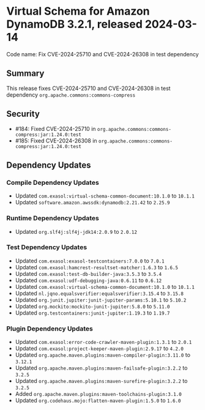 # Virtual Schema for Amazon DynamoDB 3.2.1, released 2024-03-14

Code name: Fix CVE-2024-25710 and CVE-2024-26308 in test dependency

## Summary

This release fixes CVE-2024-25710 and CVE-2024-26308 in test dependency `org.apache.commons:commons-compress`

## Security

* #184: Fixed CVE-2024-25710 in `org.apache.commons:commons-compress:jar:1.24.0:test`
* #185: Fixed CVE-2024-26308 in `org.apache.commons:commons-compress:jar:1.24.0:test`

## Dependency Updates

### Compile Dependency Updates

* Updated `com.exasol:virtual-schema-common-document:10.1.0` to `10.1.1`
* Updated `software.amazon.awssdk:dynamodb:2.21.42` to `2.25.9`

### Runtime Dependency Updates

* Updated `org.slf4j:slf4j-jdk14:2.0.9` to `2.0.12`

### Test Dependency Updates

* Updated `com.exasol:exasol-testcontainers:7.0.0` to `7.0.1`
* Updated `com.exasol:hamcrest-resultset-matcher:1.6.3` to `1.6.5`
* Updated `com.exasol:test-db-builder-java:3.5.3` to `3.5.4`
* Updated `com.exasol:udf-debugging-java:0.6.11` to `0.6.12`
* Updated `com.exasol:virtual-schema-common-document:10.1.0` to `10.1.1`
* Updated `nl.jqno.equalsverifier:equalsverifier:3.15.4` to `3.15.8`
* Updated `org.junit.jupiter:junit-jupiter-params:5.10.1` to `5.10.2`
* Updated `org.mockito:mockito-junit-jupiter:5.8.0` to `5.11.0`
* Updated `org.testcontainers:junit-jupiter:1.19.3` to `1.19.7`

### Plugin Dependency Updates

* Updated `com.exasol:error-code-crawler-maven-plugin:1.3.1` to `2.0.1`
* Updated `com.exasol:project-keeper-maven-plugin:2.9.17` to `4.2.0`
* Updated `org.apache.maven.plugins:maven-compiler-plugin:3.11.0` to `3.12.1`
* Updated `org.apache.maven.plugins:maven-failsafe-plugin:3.2.2` to `3.2.5`
* Updated `org.apache.maven.plugins:maven-surefire-plugin:3.2.2` to `3.2.5`
* Added `org.apache.maven.plugins:maven-toolchains-plugin:3.1.0`
* Updated `org.codehaus.mojo:flatten-maven-plugin:1.5.0` to `1.6.0`
